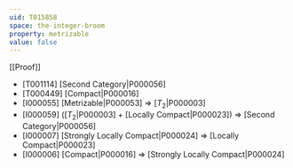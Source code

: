 ```yaml
---
uid: T015858
space: the-integer-broom
property: metrizable
value: false
---
```

[[Proof]]

* [T001114] [Second Category|P000056]
* [T000449] [Compact|P000016]
* [I000055] [Metrizable|P000053] => [$T_2$|P000003]
* [I000059] ([$T_2$|P000003] + [Locally Compact|P000023]) => [Second Category|P000056]
* [I000007] [Strongly Locally Compact|P000024] => [Locally Compact|P000023]
* [I000006] [Compact|P000016] => [Strongly Locally Compact|P000024]

